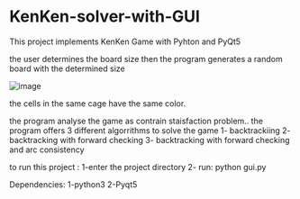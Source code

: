 # KenKen-solver-with-GUI

This project implements KenKen Game with Pyhton and PyQt5

the user determines the board size then the program generates a random board with the determined size 

![image](https://user-images.githubusercontent.com/64699750/171908387-a4ba4a99-ecb2-4c64-b283-4c6a6af3d5d5.png)

the cells in the same cage have the same color.

the program analyse the game as contrain staisfaction problem..
the program offers 3 different algorrithms to solve the game 
1- backtrackiing
2- backtracking with forward checking
3- backtracking with forward checking and arc consistency 


to run this project :
1-enter the project directory
2- run: python gui.py


Dependencies:
1-python3
2-Pyqt5

